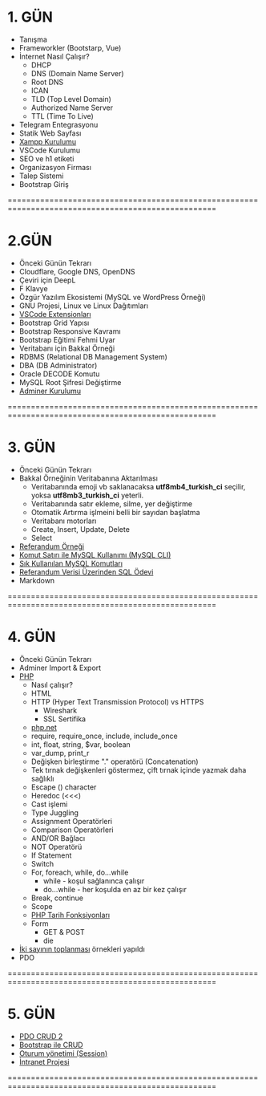 # 1. GÜN

- Tanışma
- Frameworkler (Bootstarp, Vue)
- İnternet Nasıl Çalışır?
  - DHCP
  - DNS (Domain Name Server)
  - Root DNS
  - ICAN
  - TLD (Top Level Domain)
  - Authorized Name Server
  - TTL (Time To Live)
- Telegram Entegrasyonu
- Statik Web Sayfası
- [Xampp Kurulumu](https://github.com/OsmanKAYI/php_mysql_notlari/blob/main/konular/konu.ilk.yapilacaklar.md#xampp-i%CC%87ndirilmesi-ve-kurulmas%C4%B1)
- VSCode Kurulumu
- SEO ve h1 etiketi
- Organizasyon Firması
- Talep Sistemi
- Bootstrap Giriş

===================================================================================================

# 2.GÜN

- Önceki Günün Tekrarı
- Cloudflare, Google DNS, OpenDNS
- Çeviri için DeepL
- F Klavye
- Özgür Yazılım Ekosistemi (MySQL ve WordPress Örneği)
- GNU Projesi, Linux ve Linux Dağıtımları
- [VSCode Extensionları](https://github.com/OsmanKAYI/php_mysql_notlari/blob/main/konular/konu.vscode.extensions.settings.md)
- Bootstrap Grid Yapısı
- Bootstrap Responsive Kavramı
- Bootstrap Eğitimi Fehmi Uyar
- Veritabanı için Bakkal Örneği
- RDBMS (Relational DB Management System)
- DBA (DB Administrator)
- Oracle DECODE Komutu
- MySQL Root Şifresi Değiştirme
- [Adminer Kurulumu](https://github.com/OsmanKAYI/php_mysql_notlari/blob/main/konular/konu.ilk.yapilacaklar.md#mysql-y%C3%B6netimi-i%C3%A7in-adminer-program%C4%B1-kurulumu)

===================================================================================================

# 3. GÜN

- Önceki Günün Tekrarı
- Bakkal Örneğinin Veritabanına Aktarılması
  - Veritabanında emoji vb saklanacaksa **utf8mb4_turkish_ci** seçilir, yoksa **utf8mb3_turkish_ci** yeterli.
  - Veritabanında satır ekleme, silme, yer değiştirme
  - Otomatik Artırma işlmeini belli bir sayıdan başlatma
  - Veritabanı motorları
  - Create, Insert, Update, Delete
  - Select
- [Referandum Örneği](https://github.com/OsmanKAYI/php_mysql_notlari/blob/main/ornek.veritabanlari/referandum.sql)
- [Komut Satırı ile MySQL Kullanımı (MySQL CLI)](https://github.com/OsmanKAYI/php_mysql_notlari/blob/main/konular/konu.mysql.cli.md)
- [Sık Kullanılan MySQL Komutları](https://github.com/OsmanKAYI/php_mysql_notlari/blob/main/konular/konu.mysql.ozet.md)
- [Referandum Verisi Üzerinden SQL Ödevi](https://github.com/OsmanKAYI/php_mysql_notlari/blob/main/konular/konu.sql.odev.md)
- Markdown

===================================================================================================

# 4. GÜN

- Önceki Günün Tekrarı
- Adminer Import & Export
- [PHP](https://www.phptutorial.net/php-tutorial/what-is-php/)
  - Nasıl çalışır?
  - HTML
  - HTTP (Hyper Text Transmission Protocol) vs HTTPS
    - Wireshark
    - SSL Sertifika
  - [php.net](https://www.php.net)
  - require, require_once, include, include_once
  - int, float, string, $var, boolean
  - var_dump, print_r
  - Değişken birleştirme "." operatörü (Concatenation)
  - Tek tırnak değişkenleri göstermez, çift tırnak içinde yazmak daha sağlıklı
  - Escape (\) character
  - Heredoc (<<<)
  - Cast işlemi
  - Type Juggling
  - Assignment Operatörleri
  - Comparison Operatörleri
  - AND/OR Bağlacı
  - NOT Operatörü
  - If Statement
  - Switch
  - For, foreach, while, do...while
    - while - koşul sağlanınca çalışır
    - do...while - her koşulda en az bir kez çalışır
  - Break, continue
  - Scope
  - [PHP Tarih Fonksiyonları](https://github.com/OsmanKAYI/php_mysql_notlari/blob/main/konular/konu.date.md)
  - Form
    - GET & POST
    - die
- [İki sayının toplanması](https://github.com/OsmanKAYI/php_mysql_notlari/tree/main/ornekler/toplama) örnekleri yapıldı
- PDO

===================================================================================================

# 5. GÜN

- [PDO CRUD 2](https://github.com/OsmanKAYI/php_mysql_notlari/blob/main/ornekler/PDO_2)
- [Bootstrap ile CRUD](https://github.com/OsmanKAYI/php_mysql_notlari/blob/main/ornekler/bootstrap-php-mysql-crud)
- [Oturum yönetimi (Session)](https://github.com/OsmanKAYI/php_mysql_notlari/blob/main/konular/konu.session.md)
- [İntranet Projesi](https://github.com/OsmanKAYI/php_mysql_notlari/tree/main/ornekler/intranet_projesi)

===================================================================================================

